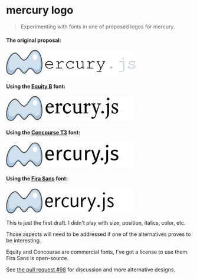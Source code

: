 # mercury logo #

> Experimenting with fonts in one of proposed logos for mercury.

#### The original proposal: ####

![mercury-logo1](https://raw.githubusercontent.com/clearjs/mercury-logo/master/mercury-logo1.png)

#### Using the [Equity B][2] font: ####

![mercury-logo2](https://raw.githubusercontent.com/clearjs/mercury-logo/master/mercury-logo2.png)

#### Using the [Concourse T3][3] font: ####

![mercury-logo3](https://raw.githubusercontent.com/clearjs/mercury-logo/master/mercury-logo3.png)

#### Using the [Fira Sans][4] font: ####

![mercury-logo4](https://raw.githubusercontent.com/clearjs/mercury-logo/master/mercury-logo4.png)

This is just the first draft. I didn't play with size, position, italics, color, etc.

Those aspects will need to be addressed if one of the alternatives proves to be interesting.

Equity and Concourse are commercial fonts, I've got a license to use them. Fira Sans is open-source.

See [the pull request #98][1] for discussion and more alternative designs.

[1]: https://github.com/Raynos/mercury/pull/98
[2]: http://mbtype.com/pdf/equity-type-specimen.pdf
[3]: http://concoursefont.com/
[4]: http://mozilla.github.io/Fira/
